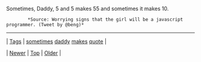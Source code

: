 <!--
title: Sometimes, Daddy, 5 and 5 makes 55 and sometimes it makes 10.
date: 2020-06-28T15:27:00.290Z
tags: sometimes, daddy, makes, quote
-->




Sometimes, Daddy, 5 and 5 makes 55 and sometimes it makes 10.

            *Source: Worrying signs that the girl will be a javascript programmer. (Tweet by @beng)*

<!--BOTTOM-POST-NAVIGATION-->
---

| [Tags](tags.md) | [sometimes](tag-sometimes.md) [daddy](tag-daddy.md) [makes](tag-makes.md) [quote](tag-quote.md) |

| [Newer](86189759934.md) | [Top](index.md) | [Older](86208632817.md) |